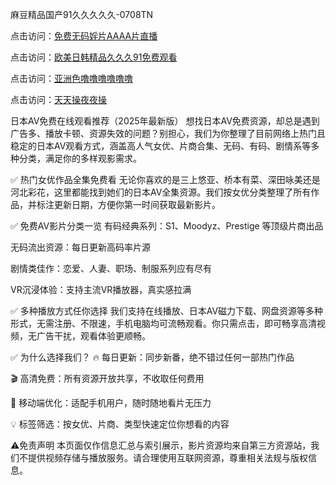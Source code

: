 麻豆精品国产91久久久久久-0708TN

点击访问：<a href="https://heiliao2dmwwy.pages.dev">免费无码婬片AAAA片直播</a>

点击访问：<a href="https://heiliaoll4qsx.pages.dev">欧美日韩精品久久久91免费观看</a>

点击访问：<a href="https://heiliaowzu4ur.pages.dev">亚洲色噜噜噜噜噜噜</a>

点击访问：<a href="https://heiliaozj3tjd.pages.dev">天天操夜夜操</a>


日本AV免费在线观看推荐（2025年最新版）
想找日本AV免费资源，却总是遇到广告多、播放卡顿、资源失效的问题？别担心，我们为你整理了目前网络上热门且稳定的日本AV观看方式，涵盖高人气女优、片商合集、无码、有码、剧情系等多种分类，满足你的多样观影需求。

✅ 热门女优作品全集免费看
无论你喜欢的是三上悠亚、桥本有菜、深田咏美还是河北彩花，这里都能找到她们的日本AV全集资源。我们按女优分类整理了所有作品，并标注更新日期，方便你第一时间获取最新影片。

✅ 免费AV影片分类一览
有码经典系列：S1、Moodyz、Prestige 等顶级片商出品

无码流出资源：每日更新高码率片源

剧情类佳作：恋爱、人妻、职场、制服系列应有尽有

VR沉浸体验：支持主流VR播放器，真实感拉满

✅ 多种播放方式任你选择
我们支持在线播放、日本AV磁力下载、网盘资源等多种形式，无需注册、不限速，手机电脑均可流畅观看。你只需点击，即可畅享高清视频，无广告干扰，观看体验更顺畅。

✅ 为什么选择我们？
🔥 每日更新：同步新番，绝不错过任何一部热门作品

🎬 高清免费：所有资源开放共享，不收取任何费用

📱 移动端优化：适配手机用户，随时随地看片无压力

💡 标签筛选：按女优、片商、类型快速定位你想看的内容

⚠️免责声明
本页面仅作信息汇总与索引展示，影片资源均来自第三方资源站，我们不提供视频存储与播放服务。请合理使用互联网资源，尊重相关法规与版权信息。


<span style="display:none;">[Canonical link] (https://github.com/tnnn2611/200000 ）</span>


